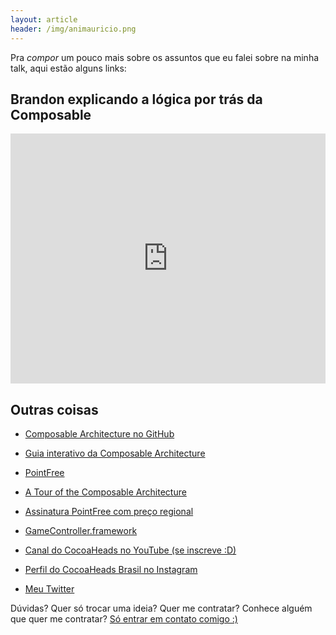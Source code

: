 ```yaml
---
layout: article
header: /img/animauricio.png
---
```


Pra _compor_ um pouco mais sobre os assuntos que eu falei sobre na minha talk, aqui estão alguns links:

## Brandon explicando a lógica por trás da Composable

<iframe width="100%" height="400" src="https://www.youtube.com/embed/QOIigosUNGU" title="YouTube video player" frameborder="0" allow="accelerometer; autoplay; clipboard-write; encrypted-media; gyroscope; picture-in-picture; web-share" allowfullscreen></iframe>

## Outras coisas
- [Composable Architecture no GitHub](https://github.com/pointfreeco/swift-composable-architecture)

- [Guia interativo da Composable Architecture](https://pointfreeco.github.io/swift-composable-architecture/main/tutorials/meetcomposablearchitecture/)

- [PointFree](https://pointfree.co)

- [A Tour of the Composable Architecture](https://www.pointfree.co/collections/composable-architecture/a-tour-of-the-composable-architecture)

- [Assinatura PointFree com preço regional](https://www.pointfree.co/subscribe/personal?useRegionalDiscount=true)

- [GameController.framework](https://developer.apple.com/documentation/gamecontroller)

- [Canal do CocoaHeads no YouTube (se inscreve :D)](https://www.youtube.com/@cocoaheadsbr)

- [Perfil do CocoaHeads Brasil no Instagram](https://instagram.com/cocoaheadsbr)

- [Meu Twitter](https://twitter.com/cocoa.mauricio)

Dúvidas? Quer só trocar uma ideia? Quer me contratar? Conhece alguém que quer me contratar? [Só entrar em contato comigo :)](/me)


